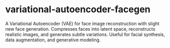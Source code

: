 # variational-autoencoder-facegen
A Variational Autoencoder (VAE) for face image reconstruction with slight new face generation. Compresses faces into latent space, reconstructs realistic images, and generates subtle variations. Useful for facial synthesis, data augmentation, and generative modeling.
